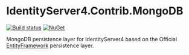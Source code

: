 # IdentityServer4.Contrib.MongoDB

[![Build status](https://ci.appveyor.com/api/projects/status/v3sy5bjmlfdycjqg?svg=true)](https://ci.appveyor.com/project/diogodamiani/identityserver4-mongodb)
[![NuGet](https://img.shields.io/badge/NuGet-2.0.0-blue.svg)](https://www.nuget.org/packages/IdentityServer4.Contrib.MongoDB/)

MongoDB persistence layer for IdentityServer4 based on the Official [EntityFramework](https://github.com/IdentityServer/IdentityServer4.EntityFramework) persistence layer.
